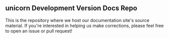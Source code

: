 ## unicorn Development Version Docs Repo
This is the repository where we host our documentation site's source material. If you're interested in helping us make corrections, please feel free to open an issue or pull request!